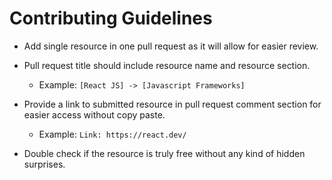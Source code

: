 # Contributing Guidelines

- Add single resource in one pull request as it will allow for easier review.

- Pull request title should include resource name and resource section.
  - Example: `[React JS] -> [Javascript Frameworks]`

- Provide a link to submitted resource in pull request comment section for easier access without copy paste.
  - Example: `Link: https://react.dev/`

- Double check if the resource is truly free without any kind of hidden surprises.